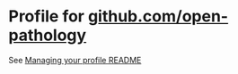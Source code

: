 # Profile for [github.com/open-pathology](https://github.com/open-pathology/)

See [Managing your profile README](https://docs.github.com/en/account-and-profile/setting-up-and-managing-your-github-profile/customizing-your-profile/managing-your-profile-readme)

